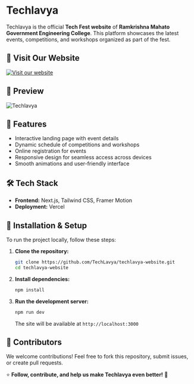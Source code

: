 # Techlavya

Techlavya is the official **Tech Fest website** of **Ramkrishna Mahato Government Engineering College**. This platform showcases the latest events, competitions, and workshops organized as part of the fest.

## 🚀 Visit Our Website

[![Visit our website](https://vercel.com/button)](https://techlavya-rkmgec.com/)

## 🎨 Preview

![Techlavya](https://res.cloudinary.com/doyngc4te/image/upload/v1741849211/landing-page-techlavya_getetd.png)

## 📌 Features
- Interactive landing page with event details
- Dynamic schedule of competitions and workshops
- Online registration for events
- Responsive design for seamless access across devices
- Smooth animations and user-friendly interface

## 🛠️ Tech Stack
- **Frontend:** Next.js, Tailwind CSS, Framer Motion
- **Deployment:** Vercel

## 🔧 Installation & Setup

To run the project locally, follow these steps:

1. **Clone the repository:**
   ```bash
   git clone https://github.com/TechLavya/techlavya-website.git
   cd techlavya-website
   ```

2. **Install dependencies:**
   ```bash
   npm install
   ```

3. **Run the development server:**
   ```bash
   npm run dev
   ```
   The site will be available at `http://localhost:3000`

## 🤝 Contributors
We welcome contributions! Feel free to fork this repository, submit issues, or create pull requests.

⭐ **Follow, contribute, and help us make Techlavya even better!** 🚀